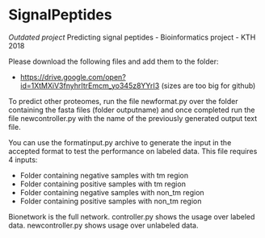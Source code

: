 # SignalPeptides
*Outdated project*
Predicting signal peptides - Bioinformatics project - KTH 2018

Please download the following files and add them to the folder:
- https://drive.google.com/open?id=1XtMXiV3fnyhrItrEmcm_yo345z8YYrI3
(sizes are too big for github)

To predict other proteomes, run the file newformat.py over the folder containing the fasta files (folder outputname) and once completed run the file newcontroller.py with the name of the previously generated output text file.

You can use the formatinput.py archive to generate the input in the accepted format to test the performance on labeled data. This file requires 4 inputs:
- Folder containing negative samples with tm region
- Folder containing positive samples with tm region
- Folder containing negative samples with non_tm region
- Folder containing positive samples with non_tm region

Bionetwork is the full network. controller.py shows the usage over labeled data. newcontroller.py shows usage over unlabeled data.
